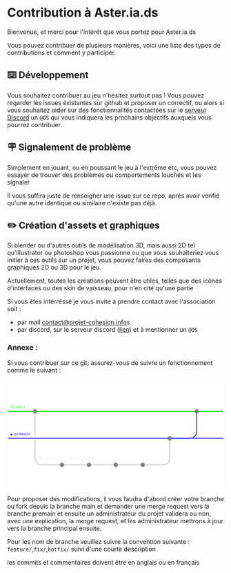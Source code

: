 # Contribution à Aster.ia.ds

Bienvenue, et merci pour l'intérêt que vous portez pour Aster.ia.ds

Vous pouvez contribuer de plusieurs manières, voici une liste des types de contributions et comment y participer.

## ⌨️ Développement

Vous souhaitez contribuer au jeu n'hésitez surtout pas !
Vous pouvez regarder les issues éxistantes sur github et proposer un correctif,
ou alors si vous souhaitez aider sur des fonctionnalités contactées sur le [serveur Discord](http://discord.projetcohesion.info/) un `@OS` qui vous indiquera les prochains objectifs auxquels vous pourrez contribuer.

## 🪧 Signalement de problème

Simplement en jouant, ou en poussant le jeu à l'extrême etc, vous pouvez essayer de trouver des problèmes ou comportements louches et les signaler

Il vous suffira juste de renseigner une issue sur ce repo, après avoir vérifié qu'une autre identique ou similaire n'existe pas déjà.

## ✏️ Création d'assets et graphiques

Si blender ou d'autres outils de modélisation 3D, mais aussi 2D tel qu'illustrator ou photoshop vous passionne ou que vous souhaiteriez vous initier à ces outils sur un projet, vous pouvez faires des composants graphiques 2D ou 3D pour le jeu.

Actuellement, toutes les créations peuvent être utiles, telles que des icônes d'interfaces ou des skin de vaisseau, pour n'en cité qu'une partie

Si vous êtes intérréssé je vous invite à prendre contact avec l'association soit :
 - par mail [contact@projet-cohesion.info](mailto:contact@projet-cohesion.info)s
 - par discord, sur le serveur discord ([lien](http://discord.projetcohesion.info/)) et à mentionner un `@OS`

### Annexe :

Si vous contribuer sur ce git, assurez-vous de suivre un fonctionnement comme le suivant :

<div align="center" style="text-align: center;">
	<img
		src=".github/CONTRIBUTING_RESSOURCE/architecture_git.svg"
		alt="Schema explicatif"
		height="250"
		/>
</div>

Pour proposer des modifications, il vous faudra d'abord créer votre branche ou fork depuis la branche main et demander une merge request vers la branche premain et ensuite un administrateur du projet validera ou non, avec une explication, la merge request, et les administrateur mettrons à jour vers la branche principal ensuite.

Pour les nom de branche veuillez suivre la convention suivante :
`feature/`,`fix/`,`hotfix/`
suivi d'une courte description

les commits et commentaires doivent être en anglais ou en français

